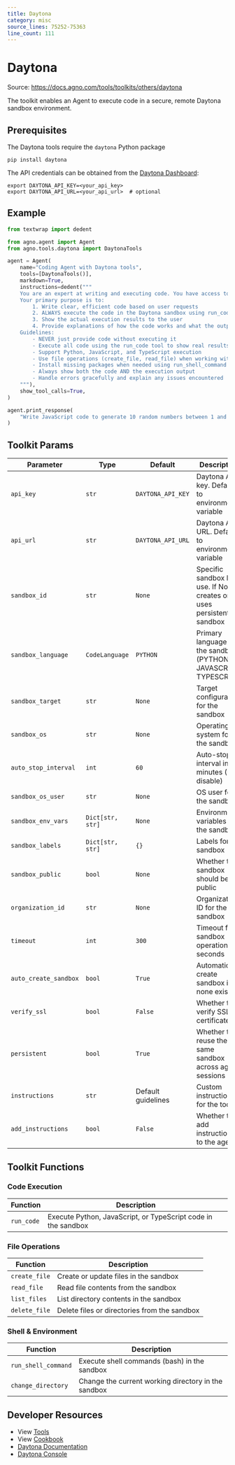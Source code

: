 ```yaml
---
title: Daytona
category: misc
source_lines: 75252-75363
line_count: 111
---
```


# Daytona
Source: https://docs.agno.com/tools/toolkits/others/daytona

The toolkit enables an Agent to execute code in a secure, remote Daytona sandbox environment.

## Prerequisites

The Daytona tools require the `daytona` Python package

```shell
pip install daytona
```

The API credentials can be obtained from the [Daytona Dashboard](https://app.daytona.io/dashboard/keys):

```shell
export DAYTONA_API_KEY=<your_api_key>
export DAYTONA_API_URL=<your_api_url>  # optional
```

## Example

```python cookbook/tools/daytona_tools.py
from textwrap import dedent

from agno.agent import Agent
from agno.tools.daytona import DaytonaTools

agent = Agent(
    name="Coding Agent with Daytona tools",
    tools=[DaytonaTools()],
    markdown=True,
    instructions=dedent("""
    You are an expert at writing and executing code. You have access to a remote, secure Daytona sandbox.
    Your primary purpose is to:
        1. Write clear, efficient code based on user requests
        2. ALWAYS execute the code in the Daytona sandbox using run_code
        3. Show the actual execution results to the user
        4. Provide explanations of how the code works and what the output means
    Guidelines:
        - NEVER just provide code without executing it
        - Execute all code using the run_code tool to show real results
        - Support Python, JavaScript, and TypeScript execution
        - Use file operations (create_file, read_file) when working with scripts
        - Install missing packages when needed using run_shell_command
        - Always show both the code AND the execution output
        - Handle errors gracefully and explain any issues encountered
    """),
    show_tool_calls=True,
)

agent.print_response(
    "Write JavaScript code to generate 10 random numbers between 1 and 100, sort them in ascending order, and print each number"
)
```

## Toolkit Params

| Parameter             | Type             | Default            | Description                                                             |
| --------------------- | ---------------- | ------------------ | ----------------------------------------------------------------------- |
| `api_key`             | `str`            | `DAYTONA_API_KEY`  | Daytona API key. Defaults to environment variable                       |
| `api_url`             | `str`            | `DAYTONA_API_URL`  | Daytona API URL. Defaults to environment variable                       |
| `sandbox_id`          | `str`            | `None`             | Specific sandbox ID to use. If None, creates or uses persistent sandbox |
| `sandbox_language`    | `CodeLanguage`   | `PYTHON`           | Primary language for the sandbox (PYTHON, JAVASCRIPT, TYPESCRIPT)       |
| `sandbox_target`      | `str`            | `None`             | Target configuration for the sandbox                                    |
| `sandbox_os`          | `str`            | `None`             | Operating system for the sandbox                                        |
| `auto_stop_interval`  | `int`            | `60`               | Auto-stop interval in minutes (0 to disable)                            |
| `sandbox_os_user`     | `str`            | `None`             | OS user for the sandbox                                                 |
| `sandbox_env_vars`    | `Dict[str, str]` | `None`             | Environment variables for the sandbox                                   |
| `sandbox_labels`      | `Dict[str, str]` | `{}`               | Labels for the sandbox                                                  |
| `sandbox_public`      | `bool`           | `None`             | Whether the sandbox should be public                                    |
| `organization_id`     | `str`            | `None`             | Organization ID for the sandbox                                         |
| `timeout`             | `int`            | `300`              | Timeout for sandbox operations in seconds                               |
| `auto_create_sandbox` | `bool`           | `True`             | Automatically create sandbox if none exists                             |
| `verify_ssl`          | `bool`           | `False`            | Whether to verify SSL certificates                                      |
| `persistent`          | `bool`           | `True`             | Whether to reuse the same sandbox across agent sessions                 |
| `instructions`        | `str`            | Default guidelines | Custom instructions for the toolkit                                     |
| `add_instructions`    | `bool`           | `False`            | Whether to add instructions to the agent                                |

## Toolkit Functions

### Code Execution

| Function   | Description                                                   |
| ---------- | ------------------------------------------------------------- |
| `run_code` | Execute Python, JavaScript, or TypeScript code in the sandbox |

### File Operations

| Function      | Description                                  |
| ------------- | -------------------------------------------- |
| `create_file` | Create or update files in the sandbox        |
| `read_file`   | Read file contents from the sandbox          |
| `list_files`  | List directory contents in the sandbox       |
| `delete_file` | Delete files or directories from the sandbox |

### Shell & Environment

| Function            | Description                                         |
| ------------------- | --------------------------------------------------- |
| `run_shell_command` | Execute shell commands (bash) in the sandbox        |
| `change_directory`  | Change the current working directory in the sandbox |

## Developer Resources

* View [Tools](https://github.com/agno-agi/agno/blob/main/libs/agno/agno/tools/daytona.py)
* View [Cookbook](https://github.com/agno-agi/agno/blob/main/cookbook/tools/daytona_tools.py)
* [Daytona Documentation](https://daytona.io/docs)
* [Daytona Console](https://app.daytona.io/dashboard/keys)


